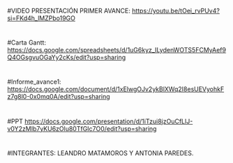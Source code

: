 #VIDEO PRESENTACIÓN PRIMER AVANCE:
https://youtu.be/tOei_rvPUv4?si=FKd4h_lMZPbo19GO
#
#Carta Gantt:
https://docs.google.com/spreadsheets/d/1uG6kyz_ILydenWOTS5FCMyAef9Q4OGsgvuOGaYy2cKs/edit?usp=sharing
#
#Informe_avance1:
https://docs.google.com/document/d/1xElwgOJv2ykBlXWq2I8esUEVyohkFz7g8l0-0x0mq0A/edit?usp=sharing
#
#PPT
https://docs.google.com/presentation/d/1iTzui8jzOuCfLlJ-v0Y2zMIb7yKU6zOlu80TfGIc7O0/edit?usp=sharing
#
#INTEGRANTES: LEANDRO MATAMOROS Y ANTONIA PAREDES.
